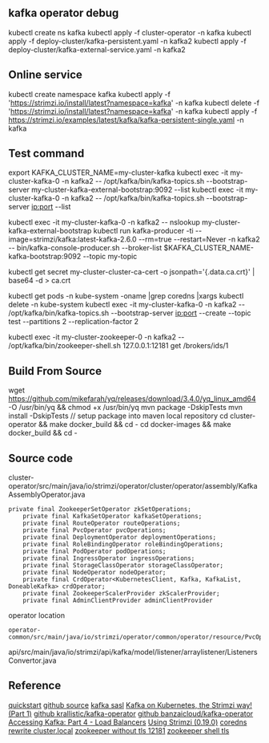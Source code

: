 ## kafka operator debug

kubectl create ns kafka
kubectl apply -f cluster-operator -n kafka
kubectl apply -f deploy-cluster/kafka-persistent.yaml -n kafka2
kubectl apply -f deploy-cluster/kafka-external-service.yaml -n kafka2

## Online service
kubectl create namespace kafka
kubectl apply -f 'https://strimzi.io/install/latest?namespace=kafka' -n kafka
kubectl delete -f 'https://strimzi.io/install/latest?namespace=kafka' -n kafka
kubectl apply -f https://strimzi.io/examples/latest/kafka/kafka-persistent-single.yaml -n kafka 

## Test command
export KAFKA_CLUSTER_NAME=my-cluster-kafka
kubectl exec -it my-cluster-kafka-0 -n kafka2 -- /opt/kafka/bin/kafka-topics.sh --bootstrap-server my-cluster-kafka-external-bootstrap:9092 --list
kubectl exec -it my-cluster-kafka-0 -n kafka2 -- /opt/kafka/bin/kafka-topics.sh --bootstrap-server <ip:port> --list

kubectl exec -it my-cluster-kafka-0 -n kafka2 -- nslookup my-cluster-kafka-external-bootstrap
kubectl run kafka-producer -ti --image=strimzi/kafka:latest-kafka-2.6.0 --rm=true --restart=Never -n kafka2 -- bin/kafka-console-producer.sh --broker-list $KAFKA_CLUSTER_NAME-kafka-bootstrap:9092 --topic my-topic

kubectl get secret my-cluster-cluster-ca-cert -o jsonpath='{.data.ca\.crt}' | base64 -d > ca.crt

kubectl get pods -n kube-system -oname |grep coredns |xargs kubectl delete -n kube-system
kubectl exec -it my-cluster-kafka-0 -n kafka2 -- /opt/kafka/bin/kafka-topics.sh --bootstrap-server <ip:port> --create --topic test --partitions 2 --replication-factor 2

kubectl exec -it my-cluster-zookeeper-0 -n kafka2 -- /opt/kafka/bin/zookeeper-shell.sh 127.0.0.1:12181 get /brokers/ids/1

## Build From Source
wget https://github.com/mikefarah/yq/releases/download/3.4.0/yq_linux_amd64 -O /usr/bin/yq &&    chmod +x /usr/bin/yq
mvn package -DskipTests
mvn install -DskipTests  // setup package into maven local repository
cd cluster-operator && make docker_build && cd -
cd docker-images && make docker_build && cd -

## Source code
cluster-operator/src/main/java/io/strimzi/operator/cluster/operator/assembly/KafkaAssemblyOperator.java
```
private final ZookeeperSetOperator zkSetOperations;
    private final KafkaSetOperator kafkaSetOperations;
    private final RouteOperator routeOperations;
    private final PvcOperator pvcOperations;
    private final DeploymentOperator deploymentOperations;
    private final RoleBindingOperator roleBindingOperations;
    private final PodOperator podOperations;
    private final IngressOperator ingressOperations;
    private final StorageClassOperator storageClassOperator;
    private final NodeOperator nodeOperator;
    private final CrdOperator<KubernetesClient, Kafka, KafkaList, DoneableKafka> crdOperator;
    private final ZookeeperScalerProvider zkScalerProvider;
    private final AdminClientProvider adminClientProvider
```
operator location
```
operator-common/src/main/java/io/strimzi/operator/common/operator/resource/PvcOperator.java
```
api/src/main/java/io/strimzi/api/kafka/model/listener/arraylistener/ListenersConvertor.java

## Reference
[quickstart](https://strimzi.io/quickstarts/)
[github source](https://github.com/strimzi/strimzi-kafka-operator)
[kafka sasl](https://www.cnblogs.com/xiao987334176/p/10110389.html)
[Kafka on Kubernetes, the Strimzi way! (Part 1)](https://itnext.io/kafka-on-kubernetes-the-strimzi-way-part-1-bdff3e451788)
[github krallistic/kafka-operator](https://github.com/krallistic/kafka-operator)
[github banzaicloud/kafka-operator](https://github.com/banzaicloud/kafka-operator)
[Accessing Kafka: Part 4 - Load Balancers](https://strimzi.io/blog/2019/05/13/accessing-kafka-part-4/)
[Using Strimzi (0.19.0)](https://strimzi.io/docs/operators/latest/using.html)
[coredns rewrite cluster.local](https://serverascode.com/2020/03/25/rewrite-change-cluster-local-kubernetes.html)
[zookeeper without tls 12181](https://strimzi.io/docs/operators/master/using.html#assembly-zookeeper-node-configuration-deployment-configuration-kafka)
[zookeeper shell tls](https://docs.confluent.io/current/kafka/incremental-security-upgrade.html)